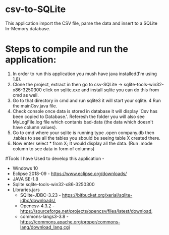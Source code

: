 # csv-to-SQLite
 This application import the CSV file, parse the data and insert to a SQLite In-Memory database.  

# Steps to compile and run the application:

1. In order to run this application you mush have java installed(I'm using 1.8).
2. Clone the project, extract in then go to csv-SQLite -> sqlite-tools-win32-x86-3250300 click on sqlite.exe and install sqlite you can do this from cmd as well.
3. Go to that directory in cmd and run sqlite3 it will start your sqlite.
4  Run the mainCsv.java file. 
5. Check console once data is stored in database it will display 'Csv has been copied to Database.'. Referesh the folder you will also see  MyLogFile.log file which contanis bad-data (the data which doesn't have column values).
6. Go to cmd where your sqlite is running type .open company.db  then .tables to see all the tables you sbould be seeing table X created there.
7. Now enter select * from X; It would display all the data. (Run .mode column to see data in form of columns)

#Tools I have Used to develop this application - 
- Windows 10
- Eclipse 2018-09 - https://www.eclipse.org/downloads/
- JAVA SE-1.8
- Sqlite sqlite-tools-win32-x86-3250300
- Libraries.jars 
  - SQlite-JDBC-3.23 - https://bitbucket.org/xerial/sqlite-jdbc/downloads/, 
  - Opencsv-4.3.2 - https://sourceforge.net/projects/opencsv/files/latest/download, 
  - commons-langs3-3.8 - https://commons.apache.org/proper/commons-lang/download_lang.cgi


